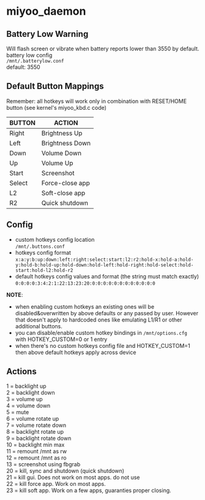 # miyoo_daemon

## Battery Low Warning
Will flash screen or vibrate when battery reports lower than 3550 by default.  
battery low config  
`/mnt/.batterylow.conf`  
default: 3550  

## Default Button Mappings

Remember: all hotkeys will work only in combination with RESET/HOME button (see kernel's miyoo_kbd.c code)

| BUTTON | ACTION |
|  --- | --- |
| Right | Brightness Up |
| Left | Brightness Down |
| Down | Volume Down |
| Up | Volume Up |
| Start | Screenshot |
| Select | Force-close app |
| L2 | Soft-close app |
| R2 | Quick shutdown |

## Config
- custom hotkeys config location  
`/mnt/.buttons.conf`  
- hotkeys config format  
`x:a:y:b:up:down:left:right:select:start:l2:r2:hold-x:hold-a:hold-y:hold-b:hold-up:hold-down:hold-left:hold-right:hold-select:hold-start:hold-l2:hold-r2`  
- default hotkeys config values and format (the string must match exactly)
`0:0:0:0:3:4:2:1:22:13:23:20:0:0:0:0:0:0:0:0:0:0:0:0`  

**NOTE**: 
- when enabling custom hotkeys an existing ones will be disabled&overwritten by above defaults or any passed by user. However that doesn't apply to hardcoded ones like emulating L1/R1 or other additional buttons.
- you can disable/enable custom hotkey bindings in `/mnt/options.cfg` with  HOTKEY_CUSTOM=0 or 1 entry
- when there's no custom hotkeys config file and HOTKEY_CUSTOM=1 then above default hotkeys apply across device

## Actions
1 = backlight up  
2 = backlight down  
3 = volume up  
4 = volume down  
5 = mute  
6 = volume rotate up  
7 = volume rotate down  
8 = backlight rotate up  
9 = backlight rotate down  
10 = backlight min max  
11 = remount /mnt as rw  
12 = remount /mnt as ro  
13 = screenshot using fbgrab  
20 = kill, sync and shutdown (quick shutdown)  
21 = kill gui. Does not work on most apps. do not use  
22 = kill force app. Work on most apps.  
23 = kill soft app. Work on a few apps, guaranties proper closing.  
